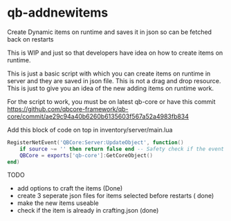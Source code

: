# qb-addnewitems
Create Dynamic items on runtime and saves it in json so can be fetched back on restarts

This is WIP and just so that developers have idea on how to create items on runtime.

This is just a basic script with which you can create items on runtime in server and they are saved in json file. This is not a drag and drop resource. This is just to give you an idea of the new adding items on runtime work.

For the script to work, you must be on latest qb-core or have this commit https://github.com/qbcore-framework/qb-core/commit/ae29c94a40b6260b6135603f567a52a4983fb834

Add this block of code on top in inventory/server/main.lua

```lua
RegisterNetEvent('QBCore:Server:UpdateObject', function()
    if source ~= '' then return false end -- Safety check if the event was not called from the server.
    QBCore = exports['qb-core']:GetCoreObject()
end)
```

TODO

- add options to craft the items (Done)
- create 3 seperate json files for items selected before restarts ( done)
- make the new items useable
- check if the item is already in crafting.json (done)